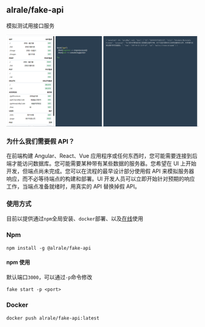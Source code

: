 ## alrale/fake-api

模拟测试用接口服务

<!-- <image src="public/assets/template.png" /> -->

![template](public/assets/template.png)

### 为什么我们需要假 API？

在前端构建 Angular、React、Vue 应用程序或任何东西时，您可能需要连接到后端才能访问数据库。您可能需要某种带有某些数据的服务器。您希望在 UI 上开始开发，但端点尚未完成。您可以在流程的最早设计部分使用假 API 来模拟服务器响应，而不必等待端点的构建和部署。UI 开发人员可以立即开始针对预期的响应工作，当端点准备就绪时，用真实的 API 替换掉假 API。

### 使用方式

目前以提供通过`npm`全局安装、`docker`部署、以及<a href="http://api.g0ngjie.com" target="_blank">在线</a>使用

### Npm

```shell
npm install -g @alrale/fake-api
```

#### npm 使用

默认端口`3000`，可以通过`-p`命令修改

```shell
fake start -p <port>
```

### Docker

```shell
docker push alrale/fake-api:latest
```
